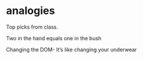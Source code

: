 
# analogies
Top picks from class.

Two in the hand equals one in the bush




Changing the DOM- It’s like changing your underwear 
